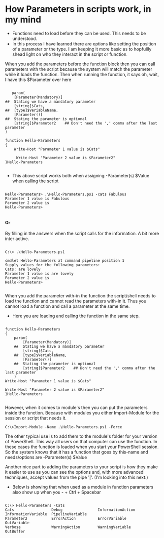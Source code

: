# How Parameters in scripts work, in my mind

- Functions need to load before they can be used. This needs to be understood.
- In this process I have learned there are options like setting the position of a parameter or the type. I am keeping it more basic as to hopfullly shead light on who they interact in the script or function.

<p>
When you add the parameters before the function block then you can call parameters with the script because the system will match the parameter while it loads the function. Then when running the function, it says oh, wait, I have this $Parameter over here

<pre><code>
   param(
    [Parameter(Mandatory)]
##  Stating we have a mandatory parameter
    [string]$Cats,
##  [type]$VeriableName,
    [Parameter()]
##  Stating the parameter is optional
    [string]$Parameter2    ## Don't need the ',' comma after the last parameter
)

function Hello-Parameters
{
    Write-Host "Parameter 1 value is $Cats"

     Write-Host "Parameter 2 value is $Parameter2"
}Hello-Parameters

</code></pre>

- This above script works both when assigning -Parameter(s) $Value when calling the script

<pre><code>
Hello-Parameters> .\Hello-Parameters.ps1 -cats Fabulous
Parameter 1 value is Fabulous
Parameter 2 value is
Hello-Parameters>

</code></pre>

#### Or

<p>By filling in the answers when the script calls for the information. A bit more inter active.

<pre><code>
C:\> .\Hello-Parameters.ps1

cmdlet Hello-Parameters at command pipeline position 1
Supply values for the following parameters:
Cats: are lovely
Parameter 1 value is are lovely
Parameter 2 value is
Hello-Parameters>

</code></pre>

<p>When you add the parameter with-in the function the script/shell needs to load the function and cannot read the parameters with-in it. Thus you cannot load a function and call a parameter at the same time.

- Here you are loading and calling the function in the same step.

<pre><code>
function Hello-Parameters
{
    param(
        [Parameter(Mandatory)]
    ##  Stating we have a mandatory parameter
        [string]$Cats,
    ##  [type]$VeriableName,
        [Parameter()]
    ##  Stating the parameter is optional
        [string]$Parameter2    ## Don't need the ',' comma after the last parameter
    )
Write-Host "Parameter 1 value is $Cats"

Write-Host "Parameter 2 value is $Parameter2"
}Hello-Parameters

</code></pre>

<p> However, when it comes to module's then you can put the parameters inside the function. Because with modules you either Import-Module for the session or script that needs it.

<pre><code>C:\>Import-Module -Name .\Hello-Parameters.ps1 -Force
</code></pre>

The other typical use is to add them to the module's folder for your version of PowerShell. This way all users on that computer can use the function. In these cases the function is loaded when you start your PowerShell session. So the system knows that it has a function that goes by this-name and needs/options are -Parameter(s) $Value

Another nice part to adding the parameters to your script is how they make it easier to use as you can see the options and, with more advanced techniques, accept values from the pipe '|'. (I'm looking into this next.)

- Below is showing that when used as a module in function parameters also show up when you  - + Ctrl + Spacebar

<pre><code>
C:\> Hello-Parameters -Cats
Cats                 Debug                InformationAction    InformationVariable  PipelineVariable
Parameter2           ErrorAction          ErrorVariable        OutVariable
Verbose              WarningAction        WarningVariable      OutBuffer
</code></pre>